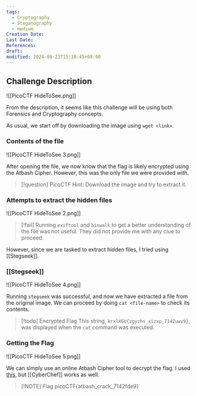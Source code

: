 ```yaml
---
tags:
  - Cryptography
  - Steganography
  - medium
Creation Date: 
Last Date: 
References: 
draft: 
modified: 2024-08-23T15:18:45+08:00
---
```

## Challenge Description

![[PicoCTF HideToSee.png]]

From the description, it seems like this challenge will be using both Forensics and Cryptography concepts. 

As usual, we start off by downloading the image using `wget <link>`.

### Contents of the file

![[PicoCTF HideToSee 3.png]]

After opening the file, we now know that the flag is likely encrypted using the Atbash Cipher. However, this was the only file we were provided with. 

>[!question] PicoCTF Hint: Download the image and try to extract it.

### Attempts to extract the hidden files
![[PicoCTF HideToSee 2.png]]

>[!fail] 
>Running `exiftool` and `binwalk` to get a better understanding of the file was not useful. They did not provide me with any clue to proceed. 

However, since we are tasked to extract hidden files, I tried using [[Stegseek]].

### [[Stegseek]]
![[PicoCTF HideToSee 4.png]]

Running `stegseek` was successful, and now we have extracted a file from the original image. We can proceed by doing `cat <file-name>` to check its contents. 

>[!todo] Encrypted Flag
>This string, `krxlXGU{zgyzhs_xizxp_7142uwv9}`, was displayed when the `cat` command was executed.

### Getting the Flag
![[PicoCTF HideToSee 5.png]]

We can simply use an online Atbash Cipher tool to decrypt the flag. I used [this](https://www.boxentriq.com/code-breaking/atbash-cipher), but [[CyberChef]] works as well. 

> [!NOTE] Flag
>picoCTF{atbash_crack_7142fde9}